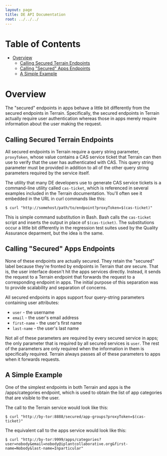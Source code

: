 ```yaml
---
layout: page
title: DE API Documentation
root: ../../../
---
```


# Table of Contents

* [Overview](#overview)
    * [Calling Secured Terrain Endpoints](#calling-secured-terrain-endpoints)
    * [Calling "Secured" Apps Endpoints](#calling-secured-apps-endpoints)
    * [A Simple Example](#a-simple-example)

# Overview

The "secured" endpoints in apps behave a little bit differently from the
secured endpoints in Terrain. Specifically, the secured endpoints in Terrain
actually require user authentication whereas those in apps merely require
information about the user making the request.

## Calling Secured Terrain Endpoints

All secured endpoints in Terrain require a query string parameter, `proxyToken`,
whose value contains a CAS service ticket that Terrain can then use to verify
that the user has authenticated with CAS. This query string parameter must be
provided in addition to all of the other query string parameters required by the
service itself.

The utility that many DE developers use to generate CAS service tickets is a
command-line utility called `cas-ticket`, which is referenced in several
examples included in the Terrain documentation. You'll often see it embedded in
the URL in curl commands like this:

```
$ curl "http://somehost/path/to/endpoint?proxyToken=$(cas-ticket)"
```

This is simple command substitution in Bash. Bash calls the `cas-ticket` script
and inserts the output in place of `$(cas-ticket)`. The substitutions occur a
little bit differently in the regression test suites used by the Quality
Assurance deparment, but the idea is the same.

## Calling "Secured" Apps Endpoints

None of these endpoints are actually secured. They retain the "secured" label
because they're fronted by endpoints in Terrain that _are_ secure. That is, the
user interface doesn't hit the apps services directly. Instead, it sends
the request to a Terrain endpoint that forwards the request to a corresponding
endpoint in apps. The initial purpose of this separation was to provide
scalability and separation of concerns.

All secured endpoints in apps support four query-string parameters
containing user attributes:

* `user` - the username
* `email` - the user's email address
* `first-name` - the user's first name
* `last-name` - the user's last name

Not all of these parameters are required by every secured service in apps;
the only parameter that is required by all secured services is `user`. The rest
of the parameters are only required when the information in them is specifically
required. Terrain always passes all of these parameters to apps when it
forwards requests.

## A Simple Example

One of the simplest endpoints in both Terrain and apps is the /apps/categories endpoint, which
is used to obtain the list of app categories that are visible to the user.

The call to the Terrain service would look like this:

```
$ curl "http://by-tor:8888/secured/app-groups?proxyToken=$(cas-ticket)"
```

The equivalent call to the apps service would look like this:

```
$ curl "http://by-tor:9999/apps/categories?user=nobody&email=nobody@iplantcollaborative.org&first-name=Nobody&last-name=Inparticular"
```
